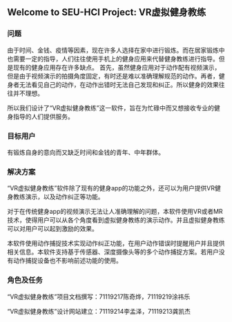 ## Welcome to SEU-HCI Project: VR虚拟健身教练

### 问题

由于时间、金钱、疫情等因素，现在许多人选择在家中进行锻炼。而在居家锻炼中也需要一定的指导，人们往往使用手机上的健身应用来代替健身教练进行指导。但是现有的健身应用存在许多缺点。
首先，虽然健身应用对于动作配有视频演示，但是由于视频演示的拍摄角度固定，有时还是难以准确理解规范的动作。再者，健身者无法看见自己的动作，在动作出错时无法自己发现和纠正。所以健身的效果往往并不理想。

所以我们设计了“VR虚拟健身教练”这一软件，旨在为忙碌中而又想接收专业的健身指导的人们提供服务。

### 目标用户

有锻炼自身的意向而又缺乏时间和金钱的青年、中年群体。

### 解决方案

“VR虚拟健身教练”软件除了现有的健身app的功能之外，还可以为用户提供VR健身教练演示，以及动作纠正等功能。

对于在传统健身app的视频演示无法让人准确理解的问题，本软件使用VR或者MR技术，使得用户可以从各个角度看到虚拟健身教练的演示动作。并且虚拟健身教练可以对用户可以起到激励的效果。

本软件使用动作捕捉技术实现动作纠正功能，在用户动作错误时提醒用户并且提供相关信息。本软件支持基于传感器、深度摄像头等的多个动作捕捉方案。若用户没有动作捕捉设备也不影响前述功能的使用。

### 角色及任务

“VR虚拟健身教练”项目文档撰写：71119217陈奇烨，71119219涂祎乐

“VR虚拟健身教练”设计网站建立：71119214李孟泽，71119213龚凯杰
